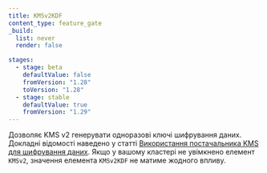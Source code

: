 ```yaml
---
title: KMSv2KDF
content_type: feature_gate
_build:
  list: never
  render: false

stages:
  - stage: beta
    defaultValue: false
    fromVersion: "1.28"  
    toVersion: "1.28"
  - stage: stable
    defaultValue: true
    fromVersion: "1.29"  
---
```

Дозволяє KMS v2 генерувати одноразові ключі шифрування даних. Докладні відомості наведено у статті [Використання постачальника KMS для шифрування даних](/docs/tasks/administer-cluster/kms-provider). Якщо у вашому кластері не увімкнено елемент `KMSv2`, значення елемента `KMSv2KDF` не матиме жодного впливу.
